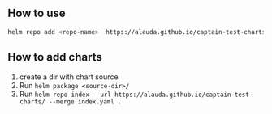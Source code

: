 ## How to use 

```bash
helm repo add <repo-name>  https://alauda.github.io/captain-test-charts/
```


## How to add charts

1. create a dir with chart source
2. Run `helm package <source-dir>/`
3. Run `helm repo index --url https://alauda.github.io/captain-test-charts/ --merge index.yaml .`
